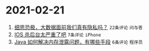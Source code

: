 # 2021-02-21

1. [细思恐极，大数据面前我们真有隐私吗？](https://www.v2ex.com/t/754778) `22条评论` `问与答`
1. [IOS 杀后台太严重了吧](https://www.v2ex.com/t/754786) `7条评论` `iPhone`
1. [Java 如何解决内存泄露问题，有哪些手段](https://www.v2ex.com/t/754770) `6条评论` `程序员`

